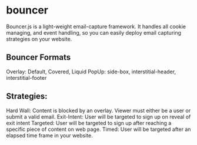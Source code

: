 # bouncer

Bouncer.js is a light-weight email-capture framework. It handles all cookie managing, and event handling, so you can easily deploy 
email capturing strategies on your website.

## Bouncer Formats

Overlay: Default, Covered, Liquid
PopUp: side-box, interstitial-header, interstitial-footer

## Strategies:

Hard Wall:  Content is blocked by an overlay. Viewer must either be a user or submit a valid email.
Exit-Intent:  User will be targeted to sign up on reveal of exit intent
Targeted: User will be targeted to sign up after reaching a specific piece of content on web page.
Timed: User will be targeted after an elapsed time frame in your website.

